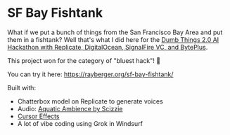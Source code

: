 # SF Bay Fishtank

What if we put a bunch of things from the San Francisco Bay Area and put them in a fishtank?
Well that's what I did here for the [Dumb Things 2.0 AI Hackathon with Replicate, DigitalOcean, SignalFire VC, and BytePlus](https://luma.com/qwnhi88t).

This project won for the category of "bluest hack"! 🔵

You can try it here: https://rayberger.org/sf-bay-fishtank/

Built with:
 - Chatterbox model on Replicate to generate voices
 - Audio: [Aquatic Ambience by Scizzie](www.youtube.com/watch?v=DP3rDP02lE0)
 - [Cursor Effects](https://tholman.com/cursor-effects/)
 - A lot of vibe coding using Grok in Windsurf
